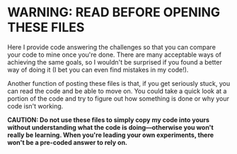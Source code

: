 # WARNING: READ BEFORE OPENING THESE FILES

Here I provide code answering the challenges so that you can compare your code to mine once you're done. There are many acceptable ways of achieving the same goals, so I wouldn't be surprised if you found a better way of doing it (I bet you can even find mistakes in my code!). 

Another function of posting these files is that, if you get seriously stuck, you can read the code and be able to move on. You could take a quick look at a portion of the code and try to figure out how something is done or why your code isn't working.

**CAUTION: Do not use these files to simply copy my code into yours without understanding what the code is doing—otherwise you won't really be learning. When you're leading your own experiments, there won't be a pre-coded answer to rely on.**
